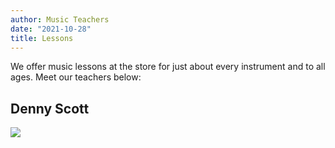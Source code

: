```yaml
---
author: Music Teachers
date: "2021-10-28"
title: Lessons
---
```

We offer music lessons at the store for just about every instrument and to all ages. Meet our teachers below:

## Denny Scott 
![](img/denny.jpg)